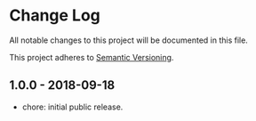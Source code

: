 # Change Log

All notable changes to this project will be documented in this file.

This project adheres to [Semantic Versioning](http://semver.org).

## 1.0.0 - 2018-09-18

- chore: initial public release.
